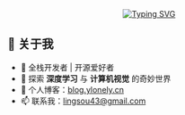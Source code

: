 <div align="center">
  <a href="https://git.io/typing-svg"><img src="https://readme-typing-svg.herokuapp.com?font=Shippori+Mincho&weight=600&pause=1000&color=2779F7&center=true&width=435&lines=%E6%97%A0%E9%99%90%E5%A4%A7%E3%81%AA%E6%A2%A6%E3%81%AE%E3%81%82%E3%81%A8%E3%81%AE%E3%80%80;%E4%BD%95%E3%82%82%E3%81%AA%E3%81%84%E4%B8%96%E3%81%AE%E4%B8%AD%E3%81%98%E3%82%83" alt="Typing SVG" />
  </a>
</div>

## 🌟 关于我

- 🚀 全栈开发者 | 开源爱好者
- 🤖 探索 **深度学习** 与 **计算机视觉** 的奇妙世界
- 📝 个人博客：[blog.ylonely.cn](https://blog.ylonely.cn)
- 📫 联系我：lingsou43@gmail.com

<!--
## 🛠️ 技术栈

### 核心技能
![Vue.js](https://img.shields.io/badge/Vue.js-4FC08D?style=for-the-badge&logo=vuedotjs&logoColor=white)
![TypeScript](https://img.shields.io/badge/TypeScript-3178C6?style=for-the-badge&logo=typescript&logoColor=white)
![Vite](https://img.shields.io/badge/Vite-646CFF?style=for-the-badge&logo=vite&logoColor=white)
![Python](https://img.shields.io/badge/Python-3776AB?style=for-the-badge&logo=python&logoColor=white)

### 前端生态
![Webpack](https://img.shields.io/badge/Webpack-8DD6F9?style=for-the-badge&logo=webpack)
![Sass](https://img.shields.io/badge/Sass-CC6699?style=for-the-badge&logo=sass&logoColor=white)
![Tailwind CSS](https://img.shields.io/badge/Tailwind%20CSS-06B6D4?style=for-the-badge&logo=tailwind-css)

### 开发工具
![VS Code](https://img.shields.io/badge/VS_Code-007ACC?style=for-the-badge&logo=visual-studio-code)
![Git](https://img.shields.io/badge/Git-F05032?style=for-the-badge&logo=git&logoColor=white)
![Docker](https://img.shields.io/badge/Docker-2496ED?style=for-the-badge&logo=docker&logoColor=white)

## 📈 开发动态

### 编码统计
<div align="center">
  <img height="160em" src="https://github-readme-stats.vercel.app/api?username=Lonely0710&show_icons=true&theme=vue-dark&count_private=true&include_all_commits=true" />
  <img height="160em" src="https://github-readme-stats.vercel.app/api/top-langs/?username=Lonely0710&layout=compact&theme=vue-dark&langs_count=6" />
</div>

## 🎻 开源哲学
```javascript
const codingPhilosophy = {
  principle: "DRY + KISS",
  focus: ["Clean Architecture", "Performance Optimization"],
  goal: "Build Scalable & Maintainable Systems"
};
```

## 📮 与我联系
[![Gmail](https://img.shields.io/badge/Gmail-D14836?style=for-the-badge&logo=gmail&logoColor=white)](mailto:lingsou43@gmail.com)
[![LeetCode](https://img.shields.io/badge/LeetCode-FFA116?style=for-the-badge&logo=leetcode)](https://leetcode.com/yourprofile)
[![Twitter](https://img.shields.io/badge/Twitter-1DA1F2?style=for-the-badge&logo=twitter)](https://twitter.com/yourhandle)
-->

